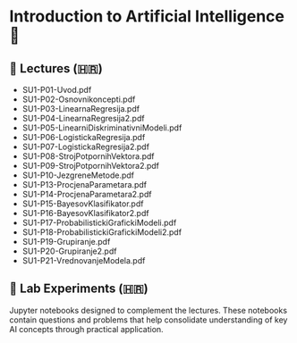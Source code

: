 # Introduction to Artificial Intelligence 📂

## 📘 Lectures (🇭🇷)
- SU1-P01-Uvod.pdf
- SU1-P02-Osnovnikoncepti.pdf
- SU1-P03-LinearnaRegresija.pdf
- SU1-P04-LinearnaRegresija2.pdf
- SU1-P05-LinearniDiskriminativniModeli.pdf
- SU1-P06-LogistickaRegresija.pdf
- SU1-P07-LogistickaRegresija2.pdf
- SU1-P08-StrojPotpornihVektora.pdf
- SU1-P09-StrojPotpornihVektora2.pdf
- SU1-P10-JezgreneMetode.pdf
- SU1-P13-ProcjenaParametara.pdf
- SU1-P14-ProcjenaParametara2.pdf
- SU1-P15-BayesovKlasifikator.pdf
- SU1-P16-BayesovKlasifikator2.pdf
- SU1-P17-ProbabilistickiGrafickiModeli.pdf
- SU1-P18-ProbabilistickiGrafickiModeli2.pdf
- SU1-P19-Grupiranje.pdf
- SU1-P20-Grupiranje2.pdf
- SU1-P21-VrednovanjeModela.pdf

## 🔬 Lab Experiments (🇭🇷)
Jupyter notebooks designed to complement the lectures. These notebooks contain questions and problems that help consolidate understanding of key AI concepts through practical application.